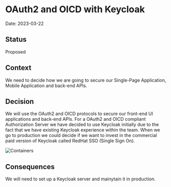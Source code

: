 # OAuth2 and OICD with Keycloak

Date: 2023-03-22

## Status

Proposed

## Context

We need to decide how we are going to secure our Single-Page Application, Mobile Application and back-end APIs.

## Decision

We will use the OAuth2 and OICD protocols to secure our front-end UI applications and back-end APIs.
For a OAuth2 and OICD compliant Authorization Server we have decided to use Keycloak initially due to the fact that we have existing Keycloak experience within the team.
When we go to production we could decide if we want to invest in the commercial paid version of Keycloak called RedHat SSO (Single Sign On).

![Containers](embed:ContainerStoreMan{perspective=Security})

## Consequences
We will need to set up a Keycloak server and mainytain it in production.